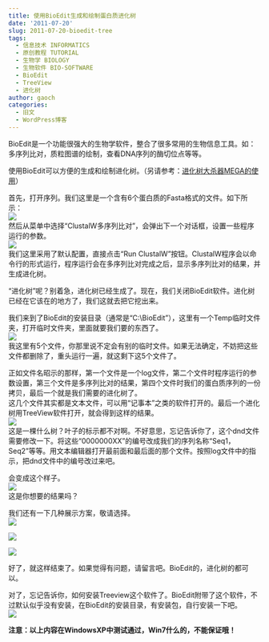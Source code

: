 ```yaml
---
title: 使用BioEdit生成和绘制蛋白质进化树
date: '2011-07-20'
slug: 2011-07-20-bioedit-tree
tags:
  - 信息技术 INFORMATICS
  - 原创教程 TUTORIAL
  - 生物学 BIOLOGY
  - 生物软件 BIO-SOFTWARE
  - BioEdit
  - TreeView
  - 进化树
author: gaoch
categories:
  - 旧文
  - WordPress博客
---
```



BioEdit是一个功能很强大的生物学软件，整合了很多常用的生物信息工具。如：多序列比对，质粒图谱的绘制，查看DNA序列的酶切位点等等。

使用BioEdit可以方便的生成和绘制进化树。（另请参考：[进化树大杀器MEGA的使用](http://bio-spring.top/mega6-constructing-a-phylogenetic-tree-on-multiple-sequences/)）

首先，打开序列。我们这里是一个含有6个蛋白质的Fasta格式的文件。如下所示：  
![](https://cloudfs-spring.oss-cn-qingdao.aliyuncs.com/bio_spring_uploads/2011/07/menu.png)  
然后从菜单中选择“ClustalW多序列比对”，会弹出下一个对话框，设置一些程序运行的参数。  
![](https://cloudfs-spring.oss-cn-qingdao.aliyuncs.com/bio_spring_uploads/2011/07/para.png)  
我们这里采用了默认配置，直接点击“Run
ClustalW”按钮。ClustalW程序会以命令行的形式运行，程序运行会在多序列比对完成之后，显示多序列比对的结果，并生成进化树。

“进化树”呢？别着急，进化树已经生成了。现在，我们关闭BioEdit软件。进化树已经在它该在的地方了，我们这就去把它挖出来。

我们来到了BioEdit的安装目录（通常是“C:\\BioEdit”），这里有一个Temp临时文件夹，打开临时文件夹，里面就要我们要的东西了。  
![](https://cloudfs-spring.oss-cn-qingdao.aliyuncs.com/bio_spring_uploads/2011/07/output.png)  
我这里有5个文件，你那里说不定会有别的临时文件。如果无法确定，不妨把这些文件都删除了，重头运行一遍，就这剩下这5个文件了。

正如文件名昭示的那样，第一个文件是一个log文件，第二个文件时程序运行的参数设置，第三个文件是多序列比对的结果，第四个文件时我们的蛋白质序列的一份拷贝，最后一个就是我们需要的进化树了。  
这几个文件其实都是文本文件，可以用“记事本”之类的软件打开的。最后一个进化树用TreeView软件打开，就会得到这样的结果。  
![](https://cloudfs-spring.oss-cn-qingdao.aliyuncs.com/bio_spring_uploads/2011/07/tree.png)  
这是一棵什么树？叶子的标示都不对啊。不好意思，忘记告诉你了，这个dnd文件需要修改一下。将这些“0000000XX”的编号改成我们的序列名称“Seq1，Seq2”等等。用文本编辑器打开最前面和最后面的那个文件。按照log文件中的指示，把dnd文件中的编号改过来吧。

会变成这个样子。  
![](https://cloudfs-spring.oss-cn-qingdao.aliyuncs.com/bio_spring_uploads/2011/07/4.png)  
这是你想要的结果吗？

我们还有一下几种展示方案，敬请选择。  
![](https://cloudfs-spring.oss-cn-qingdao.aliyuncs.com/bio_spring_uploads/2011/07/1.png)

![](https://cloudfs-spring.oss-cn-qingdao.aliyuncs.com/bio_spring_uploads/2011/07/2.png)

![](https://cloudfs-spring.oss-cn-qingdao.aliyuncs.com/bio_spring_uploads/2011/07/3.png)

好了，就这样结束了。如果觉得有问题，请留言吧。BioEdit的，进化树的都可以。

对了，忘记告诉你，如何安装Treeview这个软件了。BioEdit附带了这个软件，不过默认似乎没有安装，在BioEdit的安装目录，有安装包，自行安装一下吧。  
![](https://cloudfs-spring.oss-cn-qingdao.aliyuncs.com/bio_spring_uploads/2011/07/soft.png)

**注意：以上内容在WindowsXP中测试通过，Win7什么的，不能保证哦！**
